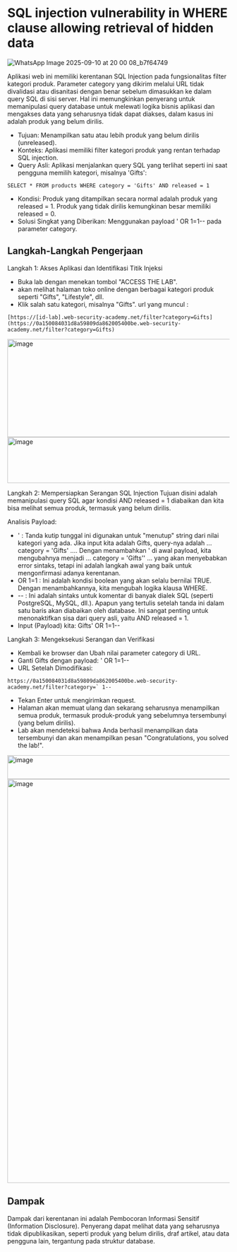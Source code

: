 # SQL injection vulnerability in WHERE clause allowing retrieval of hidden data

![WhatsApp Image 2025-09-10 at 20 00 08_b7f64749](https://github.com/user-attachments/assets/eba8de38-8454-464e-a4b5-032deb9a3557)

Aplikasi web ini memiliki kerentanan SQL Injection pada fungsionalitas filter kategori produk. Parameter category yang dikirim melalui URL tidak divalidasi atau disanitasi dengan benar sebelum dimasukkan ke dalam query SQL di sisi server. Hal ini memungkinkan penyerang untuk memanipulasi query database untuk melewati logika bisnis aplikasi dan mengakses data yang seharusnya tidak dapat diakses, dalam kasus ini adalah produk yang belum dirilis.

- Tujuan: Menampilkan satu atau lebih produk yang belum dirilis (unreleased).
- Konteks: Aplikasi memiliki filter kategori produk yang rentan terhadap SQL injection.
- Query Asli: Aplikasi menjalankan query SQL yang terlihat seperti ini saat pengguna memilih kategori, misalnya 'Gifts':
```
SELECT * FROM products WHERE category = 'Gifts' AND released = 1
```
- Kondisi: Produk yang ditampilkan secara normal adalah produk yang released = 1. Produk yang tidak dirilis kemungkinan besar memiliki released = 0.
- Solusi Singkat yang Diberikan: Menggunakan payload ' OR 1=1-- pada parameter category.

## Langkah-Langkah Pengerjaan

Langkah 1: Akses Aplikasi dan Identifikasi Titik Injeksi
- Buka lab dengan menekan tombol "ACCESS THE LAB".
- akan melihat halaman toko online dengan berbagai kategori produk seperti "Gifts", "Lifestyle", dll.
- Klik salah satu kategori, misalnya "Gifts". url yang muncul : 
```
[https://[id-lab].web-security-academy.net/filter?category=Gifts](https://0a150084031d8a59809da862005400be.web-security-academy.net/filter?category=Gifts)
```

<img width="1135" height="222" alt="image" src="https://github.com/user-attachments/assets/ce40b3ae-8219-4f82-a608-40d074e21852" />

<img width="901" height="104" alt="image" src="https://github.com/user-attachments/assets/7e730d9f-ff76-4aa9-beea-61e4c3bd99f3" />

Langkah 2: Mempersiapkan Serangan SQL Injection
Tujuan disini adalah memanipulasi query SQL agar kondisi AND released = 1 diabaikan dan kita bisa melihat semua produk, termasuk yang belum dirilis.

Analisis Payload: 
- ' : Tanda kutip tunggal ini digunakan untuk "menutup" string dari nilai kategori yang ada. Jika input kita adalah Gifts, query-nya adalah ... category = 'Gifts' .... Dengan menambahkan ' di awal payload, kita mengubahnya menjadi ... category = 'Gifts'' ... yang akan menyebabkan error sintaks, tetapi ini adalah langkah awal yang baik untuk mengonfirmasi adanya kerentanan.
- OR 1=1 : Ini adalah kondisi boolean yang akan selalu bernilai TRUE. Dengan menambahkannya, kita mengubah logika klausa WHERE.
- -- : Ini adalah sintaks untuk komentar di banyak dialek SQL (seperti PostgreSQL, MySQL, dll.). Apapun yang tertulis setelah tanda ini dalam satu baris akan diabaikan oleh database. Ini sangat penting untuk menonaktifkan sisa dari query asli, yaitu AND released = 1.
- Input (Payload) kita: Gifts' OR 1=1--

Langkah 3: Mengeksekusi Serangan dan Verifikasi
- Kembali ke browser dan Ubah nilai parameter category di URL.
- Ganti Gifts dengan payload: ' OR 1=1--
- URL Setelah Dimodifikasi:
```
https://0a150084031d8a59809da862005400be.web-security-academy.net/filter?category=` 1--
```
- Tekan Enter untuk mengirimkan request.
- Halaman akan memuat ulang dan sekarang seharusnya menampilkan semua produk, termasuk produk-produk yang sebelumnya tersembunyi (yang belum dirilis).
- Lab akan mendeteksi bahwa Anda berhasil menampilkan data tersembunyi dan akan menampilkan pesan "Congratulations, you solved the lab!".

<img width="943" height="54" alt="image" src="https://github.com/user-attachments/assets/4b111a93-9485-4bc5-be07-482bddf0f87a" />

<img width="1574" height="914" alt="image" src="https://github.com/user-attachments/assets/6c354049-ca61-45c7-b09d-0ed2eee3b0cb" />

## Dampak

Dampak dari kerentanan ini adalah Pembocoran Informasi Sensitif (Information Disclosure). Penyerang dapat melihat data yang seharusnya tidak dipublikasikan, seperti produk yang belum dirilis, draf artikel, atau data pengguna lain, tergantung pada struktur database.

